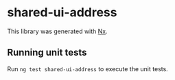# shared-ui-address

This library was generated with [Nx](https://nx.dev).

## Running unit tests

Run `ng test shared-ui-address` to execute the unit tests.
